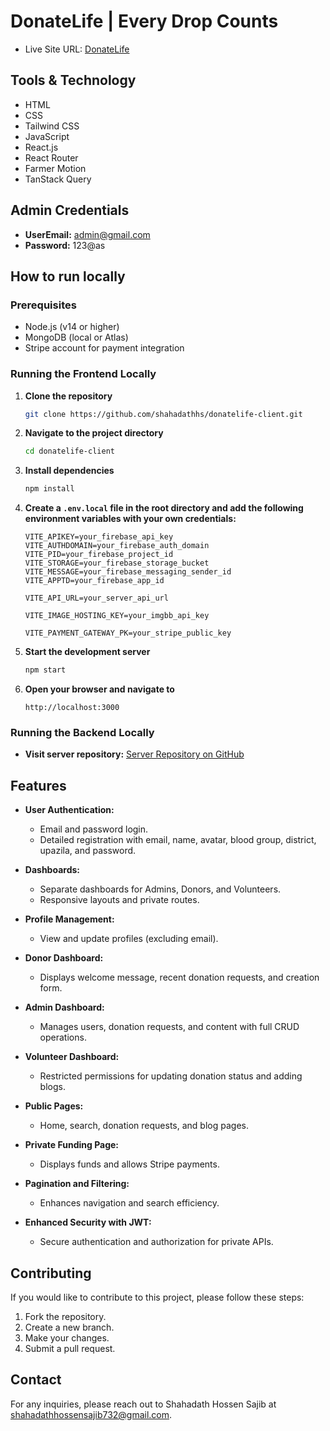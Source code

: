 # DonateLife | Every Drop Counts

- Live Site URL: [DonateLife](https://donatelife-f661c.web.app)

## Tools & Technology
- HTML
- CSS
- Tailwind CSS
- JavaScript
- React.js
- React Router
- Farmer Motion
- TanStack Query

## Admin Credentials
- **UserEmail:** admin@gmail.com
- **Password:** 123@as

## How to run locally

### Prerequisites
- Node.js (v14 or higher)
- MongoDB (local or Atlas)
- Stripe account for payment integration

### Running the Frontend Locally

1. **Clone the repository**

   ```bash
   git clone https://github.com/shahadathhs/donatelife-client.git
   ```

2. **Navigate to the project directory**

   ```bash
   cd donatelife-client
   ```

3. **Install dependencies**

   ```bash
   npm install
   ```

4. **Create a `.env.local` file in the root directory and add the following environment variables with your own credentials:**

   ```env
   VITE_APIKEY=your_firebase_api_key
   VITE_AUTHDOMAIN=your_firebase_auth_domain
   VITE_PID=your_firebase_project_id
   VITE_STORAGE=your_firebase_storage_bucket
   VITE_MESSAGE=your_firebase_messaging_sender_id
   VITE_APPTD=your_firebase_app_id

   VITE_API_URL=your_server_api_url

   VITE_IMAGE_HOSTING_KEY=your_imgbb_api_key

   VITE_PAYMENT_GATEWAY_PK=your_stripe_public_key
   ```

5. **Start the development server**

   ```bash
   npm start
   ```

6. **Open your browser and navigate to**

   ```
   http://localhost:3000
   ```

### Running the Backend Locally

- **Visit server repository:** [Server Repository on GitHub](https://github.com/shahadathhs/donatelife-server)


## Features

- **User Authentication:**
  - Email and password login.
  - Detailed registration with email, name, avatar, blood group, district, upazila, and password.

- **Dashboards:**
  - Separate dashboards for Admins, Donors, and Volunteers.
  - Responsive layouts and private routes.

- **Profile Management:**
  - View and update profiles (excluding email).

- **Donor Dashboard:**
  - Displays welcome message, recent donation requests, and creation form.

- **Admin Dashboard:**
  - Manages users, donation requests, and content with full CRUD operations.

- **Volunteer Dashboard:**
  - Restricted permissions for updating donation status and adding blogs.

- **Public Pages:**
  - Home, search, donation requests, and blog pages.

- **Private Funding Page:**
  - Displays funds and allows Stripe payments.

- **Pagination and Filtering:**
  - Enhances navigation and search efficiency.

- **Enhanced Security with JWT:**
  - Secure authentication and authorization for private APIs.

## Contributing

If you would like to contribute to this project, please follow these steps:

1. Fork the repository.
2. Create a new branch.
3. Make your changes.
4. Submit a pull request.

## Contact

For any inquiries, please reach out to Shahadath Hossen Sajib at <shahadathhossensajib732@gmail.com>.